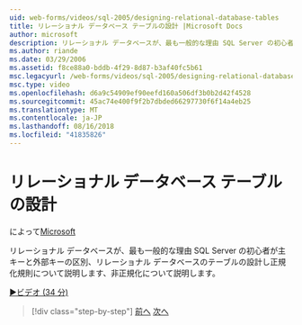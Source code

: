 ```yaml
---
uid: web-forms/videos/sql-2005/designing-relational-database-tables
title: リレーショナル データベース テーブルの設計 |Microsoft Docs
author: microsoft
description: リレーショナル データベースが、最も一般的な理由 SQL Server の初心者は、主キーと外部キー、リレーショナル データベースのデザインを区別するために学習しています.
ms.author: riande
ms.date: 03/29/2006
ms.assetid: f8ce88a0-bddb-4f29-8d87-b3af40fc5b61
msc.legacyurl: /web-forms/videos/sql-2005/designing-relational-database-tables
msc.type: video
ms.openlocfilehash: d6a9c54909ef90eefd160a506df3b0b2d42f4528
ms.sourcegitcommit: 45ac74e400f9f2b7dbded66297730f6f14a4eb25
ms.translationtype: MT
ms.contentlocale: ja-JP
ms.lasthandoff: 08/16/2018
ms.locfileid: "41835826"
---
```

<a name="designing-relational-database-tables"></a>リレーショナル データベース テーブルの設計
====================
によって[Microsoft](https://github.com/microsoft)

リレーショナル データベースが、最も一般的な理由 SQL Server の初心者が主キーと外部キーの区別、リレーショナル データベースのテーブルの設計し正規化規則について説明します、非正規化について説明します。

[&#9654;ビデオ (34 分)](https://channel9.msdn.com/Blogs/ASP-NET-Site-Videos/designing-relational-database-tables)

> [!div class="step-by-step"]
> [前へ](more-about-column-data-types-and-other-properties.md)
> [次へ](manipulating-database-data.md)
